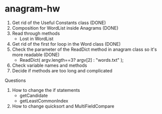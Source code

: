 # anagram-hw

1. Get rid of the Useful Constants class (DONE)
2. Composition for WordList inside Anagrams (DONE)
3. Read through methods
    - Lost in WordList
4. Get rid of the first for loop in the Word class (DONE)
5. Check the parameter of the ReadDict method in anagram class so it's more readable (DONE)
    - ReadDict( argv.length==3? argv[2] : "words.txt" );
6. Check variable names and methods
7. Decide if methods are too long and complicated


Questions
1. How to change the if statements
   - getCandidate
   - getLeastCommonIndex 
2. How to change quicksort and MultiFieldCompare
